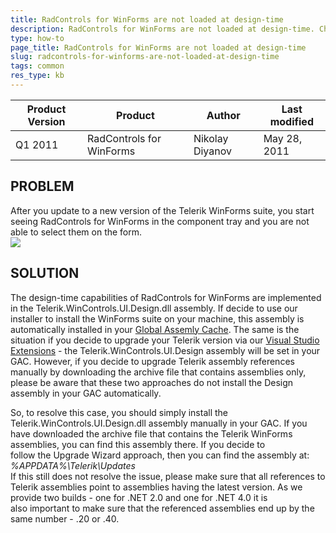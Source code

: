 ```yaml
---
title: RadControls for WinForms are not loaded at design-time
description: RadControls for WinForms are not loaded at design-time. Check it now!
type: how-to
page_title: RadControls for WinForms are not loaded at design-time
slug: radcontrols-for-winforms-are-not-loaded-at-design-time
tags: common
res_type: kb
---
```


  
|Product Version|Product|Author|Last modified|
|----|----|----|----|
|Q1 2011|RadControls for WinForms|Nikolay Diyanov|May 28, 2011|
   
 
## PROBLEM  
   
After you update to a new version of the Telerik WinForms suite, you start seeing RadControls for WinForms in the component tray and you are not able to select them on the form.  
![](images/ComponentTray2.png)  
   
## SOLUTION  
   
The design-time capabilities of RadControls for WinForms are implemented in the Telerik.WinControls.UI.Design.dll assembly. If decide to use our installer to install the WinForms suite on your machine, this assembly is automatically installed in your [Global Assemly Cache](http://msdn.microsoft.com/en-us/library/yf1d93sz%28v=vs.71%29.aspx). The same is the situation if you decide to upgrade your Telerik version via our [Visual Studio Extensions](https://docs.telerik.com/devtools/winforms/visual-studio-integration/visual-studio-extensions/overview) - the Telerik.WinControls.UI.Design assembly will be set in your GAC. However, if you decide to upgrade Telerik assembly references manually by downloading the archive file that contains assemblies only, please be aware that these two approaches do not install the Design assembly in your GAC automatically.   
   
So, to resolve this case, you should simply install the Telerik.WinControls.UI.Design.dll assembly manually in your GAC. If you have downloaded the archive file that contains the Telerik WinForms assemblies, you can find this assembly there. If you decide to follow the Upgrade Wizard approach, then you can find the assembly at: *%APPDATA%\Telerik\Updates*  
If this still does not resolve the issue, please make sure that all references to Telerik assemblies point to assemblies having the latest version. As we provide two builds - one for .NET 2.0 and one for .NET 4.0 it is also important to make sure that the referenced assemblies end up by the same number - .20 or .40.

